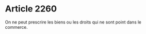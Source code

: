 # Article 2260

<p>On ne peut prescrire les biens ou les droits qui ne sont point dans le commerce.</p>
